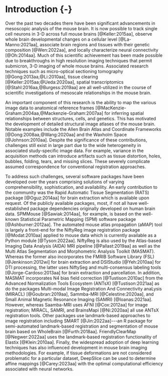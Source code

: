 # Introduction {-}

Over the past two decades there have been significant advancements in mesoscopic
analysis of the mouse brain. It is now possible to track single cell neurons in
3-D across full mouse brains [@Keller:2015aa], observe whole brain developmental
changes on a cellular level [@La-Manno:2021aa], associate brain regions and
tissues with their genetic composition [@Wen:2022aa], and locally characterize
neural connectivity [@Oh:2014aa]. Much of this scientific achievement has been
made possible due to breakthroughs in high resolution imaging techniques that
permit submicron, 3-D imaging of whole mouse brains. Associated research
techniques such as micro-optical sectioning tomography
[@Gong:2013aa,@Li:2010aa], tissue clearing [@Keller:2015aa;@Ueda:2020aa],
spatial transcriptomics [@Stahl:2016aa,@Burgess:2019aa] are all well-utilized in
the course of scientific investigations of mesoscale relationships in the mouse
brain. 

An important component of this research is the ability to map the various image
data to anatomical reference frames
[@MacKenzie-Graham:2004aa,@Mackenzie-Graham:2007aa] for inferring spatial
relationships between structures, cells, and genetics. This has motivated the
development of detailed structural image atlases of the mouse brain.  Notable
examples include the Allen Brain Atlas and Coordinate Frameworks
[@Dong:2008aa,@Wang:2020aa] and the Waxholm Space [@Johnson:2010aa]. Despite the
significance of these contributions, challenges still exist in large part due to
the wide heterogeneity in associated study-specific image data. For example,
variance in the acquisition methods can introduce artifacts such as tissue
distortion, holes, bubbles, folding, tears, and missing slices. These severely
complicate assumed correspondence for conventional registration approaches.

To address such challenges, several software packages have been developed over
the years comprising solutions of varying comprehensibility, sophistication, and
availability.  An early contribution to the community was the Rapid Automatic
Tissue Segmentation (RATS) package [@Oguz:2014aa] for brain extraction which is
available upon request.  Of the publicly available packages, most, if not all
have well-established package dependencies originally developed on human brain
data. SPMMouse [@Sawiak:2014aa], for example, is based on the well-known
Statistical Parametric Mapping (SPM) software package [@Ashburner:2012aa]. The
automated mouse atlas propagation (aMAP) tool is largely a front-end for the
NiftyReg image registration package [@Modat:2010aa] applied to mouse data which
is currently available as a Python module [@Tyson:2022aa]. NiftyReg is also used
by the Atlas-based Imaging Data Analysis (AIDA) MRI pipeline [@Pallast:2019aa]
as well as the Multi Atlas Segmentation and Morphometric Analysis Toolkit
(MASMAT). Whereas the former also incorporates the FMRIB Software Library (FSL)
[@Jenkinson:2012wi] for brain extraction and DSIStudio [@Yeh:2010aa] for DTI
processing, the latter uses NiftySeg and multi-consensus labeling tools
[@Jorge-Cardoso:2013aa] for brain extraction and parcellation. In addition,
MASMAT incorporates N4 bias field correction [@Tustison:2010ac] from the
Advanced Normalization Tools Ecosystem (ANTsX) [@Tustison:2021aa] as do the
packages Multi-modal Image Registration And Connectivity anaLysis (MIRACL)
[@Goubran:2019aa], Sammba-MRI [@Celestine:2020aa], and Small Animal Magnetic
Resonance Imaging (SAMRI) [@Ioanas:2021aa].  However, whereas Saamba-MRI uses
AFNI [@Cox:2012aa] for image registration; MIRACL, SAMRI, and BrainsMapi
[@Ni:2020aa] all use ANTsX registration tools. Other packages use landmark-based
approaches to image registration including SMART [@Jin:2022aa]---an R package
for semi-automated landmark-based registration and segmentation of mouse brain
based on WholeBrain [@Furth:2018aa].  FriendlyClearMap [@Negwer:2022aa] uses the
landmark-based registration functionality of Elastix [@Klein:2010aa]. Finally,
the widespread adoption of deep learning techniques has also influenced
development in mouse brain imaging methodologies.  For example, if tissue
deformations are not considered problematic for a particular dataset, DeepSlice
can be used to determine affine mappings [@Carey:2023aa] with the optimal
computational efficiency associated with neural networks.
